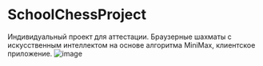 # SchoolChessProject
Индивидуальный проект для аттестации.
Браузерные шахматы с искусственным интеллектом на основе алгоритма MiniMax, клиентское приложение.
![image](https://github.com/Xsu-13/SchoolChessProject/assets/73441321/990fdced-8d4d-4f25-9345-b95ce6d932eb)

